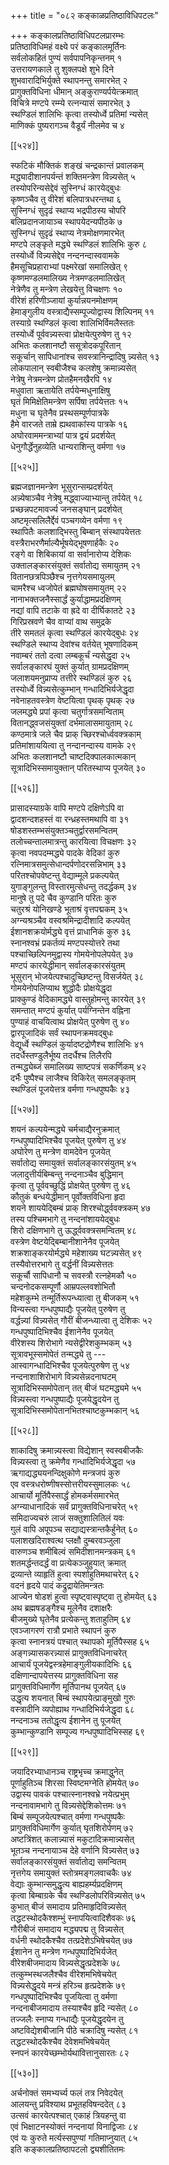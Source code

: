+++
title = "०८२ कङ्काळप्रतिष्ठाविधिपटलः"

+++
कङ्कालप्रतिष्ठाविधिपटलप्रारम्भः  
प्रतिष्ठाविधिमहं वक्ष्ये परं कङ्कालमूर्तिनः  
सर्वलोकहितं पुण्यं सर्वपापनिकृन्तनम् १  
उत्तरायणकाले तु शुक्लपक्षे शुभे दिने  
शुभवारादिभिर्युक्ते स्थापनन्तु समारभेत् २  
प्रागुक्तविधिना धीमान् अङ्कुराण्यर्पयेत्क्रमात्  
विचित्रे मण्टपे रम्म्ये रत्नन्यासं समारभेत् ३  
स्थण्डिलं शालिभिः कृत्वा तस्योर्ध्वे प्रतिमां न्यसेत्  
माणिक्कं पुष्यरागञ्च वैडूर्यं नीलमेव च ४  

[[५२४]]  

स्फटिकं मौक्तिकं शङ्खं चन्द्रकान्तं प्रवालकम्  
मद्ध्यादीशानपर्यन्तं शक्तिमन्त्रेण विन्न्यसेत् ५  
तस्योपरिन्यसेद्देवं सुस्निग्धं कारयेद्बुधः  
कृष्णञ्चैव तु वीरेशं बलिपात्रधरन्तथा ६  
सुस्निग्धं सुदृढं स्थाप्य भद्रपीठस्य चोपरि  
बलिप्रदानजायाञ्च स्थापयेदन्यपीठके ७  
सुस्निग्धं सुदृढं स्थाप्य नेत्रमोक्षणमारभेत्  
मण्टपे लङ्कृते मद्ध्ये स्थण्डिलं शालिभिः कुरु ८  
तस्योर्ध्वे विन्न्यसेद्देव नन्दनन्दास्ववामके  
हैमसूचिप्रहाराभ्यां पक्ष्मरेखां समालिखेत् ९  
कृष्णमण्डलमालिख्य नेत्रमण्डलमालिखेत्  
नेत्रेणैव तु मन्त्रेण लेखयेत्तु विचक्षणः १०  
वीरेशं हरिणीञ्जायां कुर्यान्नयनमोक्षणम्  
हेमाङ्गुलीय वस्त्राद्यैस्सम्पूज्योद्वास्य शिल्पिनम् ११  
तस्याग्रे स्थण्डिलं कृत्वा शालिभिर्विमलैस्ततः  
तस्योर्ध्वे पूर्ववन्न्यस्त्वा प्रोक्षयेत्पुरुषेण तु १२  
अभितः कलशानष्टौ ससूत्रोदकपूरितान्  
सकूर्चान् सापिधानांश्च सवस्त्रानिन्द्रादिषु न्न्यसेत् १३  
लोकपालान् स्वबीजैश्च कलशेषु क्रमान्न्यसेत्  
नेत्रेषु नेत्रमन्त्रेण प्रोतहैमनखैरपि १४  
मधुवाता ऋतायेति तर्पयेन्मधुनाक्षिषु  
घृतं मिमिक्षेतिमन्त्रेण सर्पिषा तर्पयेत्ततः १५  
मधुना च घृतेनैव प्रस्थसम्पूर्णपात्रके  
हैमे वारजते ताम्रे ह्यथवाकांस्य पात्रके १६  
अघोरवाममन्त्राभ्यां पात्र द्वयं प्रदर्शयेत्  
धेनुगौर्द्धेनुहव्येति धान्यराशिन्तु वर्मणा १७  

[[५२५]]  

ब्रह्मजज्ञानमन्त्रेण भूसुरान्सम्प्रदर्शयेत्  
अन्न्येषाञ्चैव नेत्रेषु मद्ध्वाज्याभ्यान्तु तर्पयेत् १८  
प्रच्छन्नपटमावर्ज्य जनसङ्घान् प्रदर्शयेत्  
अष्टमृत्सलिलैर्द्देवं पञ्चगव्येन वर्मणा १९  
स्थापितैः कलशाद्भिस्तु बिम्बान् संस्थापयेत्ततः  
वस्त्रैराभरणैर्माल्यैर्भूषयेद्भूषणार्हकैः २०  
रङ्गे वा शिबिकायां वा सर्वानारोप्य देशिकः  
उक्तालङ्कारसंयुक्तं सर्वातोद्य समायुतम् २१  
वितानछत्रपिञ्छैश्च नृत्तगेयसमायुलम्  
चामरैश्च ध्वजोपेतं ब्रह्मघोषसमायुतम् २२  
नानाभक्तजनैस्सार्द्धं कुर्याद्धामप्रदक्षिणम्  
नद्यां वापि तटाके वा ह्रदे वा दीर्घिकातटे २३  
गिरिप्रस्रवणे चैव वाप्यां वाथ समुद्रके  
तीरे समतलं कृत्वा स्थण्डिलं कारयेद्बुधः २४  
स्थण्डिले स्थाप्य देवांश्च वर्तयेत् भूषणादिकम्  
नवाम्बरं ततो दत्वा लम्बकूर्चं न्यसेद्धृदा २५  
सर्वालङ्कारघं युक्तं कुर्यात् ग्रामप्रदक्षिणम्  
जलाशयमनुप्राप्य तत्तीरे स्थण्डिलं कुरु २६  
तस्योर्ध्वे विन्न्यसेत्कुम्भान् गन्धादिभिर्यजेद्धृदा  
नवेनाहतवस्त्रेण वेष्टयित्वा पृथक् पृथक् २७  
जलमद्ध्ये प्रपां कृत्वा चतुर्गात्रसमन्विताम्  
वितानद्ध्वजसंयुक्तां दर्भमालासमायुताम् २८  
कण्ठमात्रे जले चैव प्राक् च्छिरश्चोर्ध्ववक्त्रकाम्  
प्रतिमांशाययित्वा तु नन्दानन्दास्य वामके २९  
अभितः कलशानष्टौ चाष्टदिक्पालकात्मकान्  
सूत्रादिभिस्समायुक्तान् परितस्थाप्य पूजयेत् ३०  

[[५२६]]  

प्रासादस्याग्रके वापि मण्टपे दक्षिणेऽपि वा  
द्वादशन्दशहस्तं वा रन्ध्रहस्तमथापि वा ३१  
षोडशस्तम्भसंयुक्तञ्चतुर्द्वारसमन्वितम्  
तलोच्चन्तालमात्रन्तु कारयित्वा विचक्षणः ३२  
कृत्वा नवपदम्मद्ध्ये पादके वेदिकां कुरु  
रत्निमात्रसमुत्सेधान्दर्पणोदरसन्निभाम् ३३  
परितश्चोपवेष्टन्तु वेद्याम्मूले प्रकल्पयेत्  
युगाङ्गुलन्तु विस्तारमुत्सेधन्तु तदर्द्धकम् ३४  
मानुषे तु पदे चैव कुण्डानि परितः कुरु  
चतुरश्रं योनिखण्डे भूताश्रं वृत्तपद्मकम् ३५  
अग्न्यश्रञ्चैव वस्वश्रमिन्द्रादीशादि कल्पयेत्  
ईशानशक्रयोर्मद्ध्ये वृत्तं प्राधानिकं कुरु ३६  
स्नानश्वभ्रं प्रकर्तव्यं मण्टपस्योत्तरे तथा  
पश्चाच्छिल्पिनमुद्वास्य गोमयेनोपलेपयेत् ३७  
मण्टपं कारयेद्धीमान् सर्वालङ्कारसंयुतम्  
भूसुरान् भोजयेत्पश्चादुच्छिष्टन्तु विसर्जयेत् ३८  
गोमयेनोपलिप्याथ शुद्धोदैः प्रोक्षयेद्धृदा  
प्राक्कुण्डं वेदिकामद्ध्ये वास्तुहोमन्तु कारयेत् ३९  
समन्तात् मण्टपं कुर्यात् पर्यग्निन्तेन वह्निना  
पुण्याहं वाचयित्वाथ प्रोक्षयेत् पुरुषेण तु ४०  
द्वारपूजादिकं सर्वं स्थापनक्रमवद्बुधः  
वेद्यूर्ध्वे स्थण्डिलं कुर्यादष्टद्रोणैश्च शालिभिः ४१  
तदर्धैस्तण्डुलैर्भूष्य तदर्धैश्च तिलैरपि  
तन्मद्ध्येब्जं समालिख्य साष्टपत्रं सकर्णिकम् ४२  
दर्भैः पुष्पैश्च लाजैश्च विकिरेत् समलङ्कृतम्  
स्थण्डिलं पूजयेत्तत्र वर्मणा गन्धपुष्पकैः ४३  

[[५२७]]  

शयनं कल्पयेन्मद्ध्ये चर्मचाद्यैरनुक्रमात्  
गन्धपुष्पादिभिश्चैव पूजयेत् पुरुषेण तु ४४  
अघोरेण तु मन्त्रेण वामदेवेन पूजयेत्  
सर्वातोद्य समायुक्तं सर्वालङ्कारसंयुतम् ४५  
जलादुत्तीर्यबिम्बन्तु नन्दनाञ्चैव बुद्धिमान्  
कृत्वा तु पूर्ववच्छुद्धिं प्रोक्षयेत् पुरुषेण तु ४६  
कौतुकं बन्धयेद्धीमान् पूर्वोक्तविधिना हृदा  
शयने शाययेद्बिम्बं प्राक् शिरश्चोर्द्ध्ववक्त्रकम् ४७  
तस्य पश्चिमभागे तु नन्दनांशाययेद्बुधः  
शिरो दक्षिणभागे तु ऊर्द्ध्ववक्त्रसमन्वितम् ४८  
वस्त्रेण वेष्टयेद्बिम्बानीशानेनैव पूजयेत्  
शक्रशाङ्करयोर्मद्ध्ये महेशाख्य घटन्न्यसेत् ४९  
तस्यैवोत्तरभागे तु वर्द्धनीं विन्न्यसेत्ततः  
सकूर्चौ सापिधानौ च सवस्त्रौ रत्नहेमकौ ५०  
चन्दनोदकसम्पूर्णौ आम्रपल्लवशोभितौ  
महेशकुम्भे तन्मूर्तिरूपन्ध्यात्वा तु बीजकम् ५१  
विन्यस्त्वा गन्धपुष्पाद्यैः पूजयेत् पुरुषेण तु  
वर्द्धन्न्यां विन्न्यसेत् गौरीं बीजन्ध्यात्वा तु देशिकः ५२  
गन्धपुष्पादिभिश्चैव ईशानेनैव पूजयेत्  
वीरेशस्य शिरोभागे न्यसेद्वीरेशकुम्भकम् ५३  
सूत्रावभूस्समोपेतं तन्मद्ध्ये तु ---  
आस्वागन्धादिभिश्चैव पूजयेत्पुरुषेण तु ५४  
नन्दनाशाशिरोभागे विन्न्यसेन्नदनाघटम्  
सूत्रादिभिस्समोपेतान् तत् बीजं घटमद्ध्यमे ५५  
विन्न्यस्त्वा गन्धपुष्पाद्यैः पूजयेद्धृदयेन तु  
सूत्रादिभिस्समोपेतानभितश्चाष्टकुम्भकान् ५६  

[[५२८]]  

शाकादिषु क्रमान्न्यस्त्वा विद्येशान् स्वस्वबीजकैः  
विन्न्यस्त्वा तु क्रमेणैव गन्धादिभिर्यजेद्धृदा ५७  
ऋगाद्यद्ध्ययनन्दिक्षुकोणे मन्त्रजपं कुरु    
एव वस्त्रधरोष्णीषस्सोत्तरीयस्सुमालकः ५८  
आचार्यो मूर्तिपैस्सार्द्धं होमकर्मसमारभेत्  
अग्न्याधानादिकं सर्वं प्रागुक्तविधिनाचरेत् ५९  
समिदाज्यचरुं लाजं सक्तुशालितिलं यवः  
गुलं वापि अपूपञ्च सद्याद्यस्त्रान्तकैर्हुनेत् ६०  
पलाशखदिराश्वत्थ प्लक्षौ दुम्बरवञ्जुला  
वारुणञ्च शमीबिल्वं समिदीशानमन्त्रकम् ६१  
शतमर्द्धन्तदर्द्धं वा प्रत्येकञ्जुहुयात् क्रमात्  
द्रव्यान्ते व्याहृतिं हुत्वा स्पर्शाहुतिमथाचरेत् ६२  
वदनं हृदये पादं कद्रुद्रायेतिमन्त्रतः  
आज्येन षोडशं हुत्वा स्पृष्ट्वास्पृष्ट्वा तु होमयेत् ६३  
अथ ब्रह्मषडङ्गैश्च मूलेनैव दशाक्षरैः  
बीजमुख्ये घृतेनैव प्रत्येकन्तु शताहुतिम् ६४  
एवञ्जागरणं रात्रौ प्रभाते स्थापनं कुरु  
कृत्वा स्नानत्रयं पश्चात् स्थापको मूर्तिपैस्सह ६५  
अङ्गन्न्यासकरन्न्यासं प्रागुक्तविधिनाचरेत्  
आचार्यं पूजयेद्वस्त्रहेमाङ्गुलीयकादिभिः ६६  
दक्षिणान्दापयेत्तस्य प्रागुक्तविधिना सह  
प्रागुक्तविधिमार्गेण मूर्तिपानथ पूजयेत् ६७  
उद्धृत्य शयनात् बिम्बं स्थापयेत्प्राङ्मुखो गुरुः  
वस्त्रादीनि व्यपोह्याथ गन्धादिभिर्यजेद्धृदा ६८  
नन्दनाञ्च ततोद्धृत्य ईशानेन तु पूजयेत्  
कुम्भान्कुण्डानि सम्पूज्य गन्धपुष्पादिभिस्सह ६९  

[[५२९]]  

जयादिरभ्याधानञ्च राष्ट्रभृच्च क्रमाद्धुनेत्  
पूर्णाहुतिञ्च शिरसा स्विष्टमग्नेति होमयेत् ७०  
उद्वास्य पावकं पश्चात्स्नानश्वभ्रे नयेत्प्रभुम्  
नन्दनावामभागे तु विन्न्यसेद्देशिकोत्तमः ७१  
बिम्बं सम्पूजयेत्पश्चात् वर्मणा गन्धपुष्पकैः  
प्रागुक्तविधिमार्गेण कुर्यात् घृतशिरोर्पणम् ७२  
अष्टत्रिंशत् कलान्न्यासं मकुटादिक्रमान्न्यसेत्  
भूतञ्च नन्दनायाञ्च देहे वर्णानि विन्न्यसेत् ७३  
सर्वालङ्कारसंयुक्तं सर्वातोद्य समन्वितम्  
नृत्तगेय समायुक्तं स्तोत्रमङ्गलवाचकैः ७४  
वेद्याः कुम्भान्समुद्धृत्य बाह्यहर्म्यप्रदक्षिणम्  
कृत्वा बिम्बाग्रके चैव स्थण्डिलोपरिविन्न्यसेत् ७५  
कुभात् बीजं समादाय प्रतिमाहृदिविन्न्यसेत्  
तद्धटस्थोदकैश्शम्भुं स्नापयित्वादिशैवकः ७६  
गौरीबीजं समादाय मद्ध्यपद्म तु विन्न्यसेत्  
वर्धनी स्थोदकैश्चैव तत्प्रदेशेऽभिषेचयेत् ७७  
ईशानेन तु मन्त्रेण गन्धपुष्पादिभिर्यजेत्  
वीरेशबीजमादाय विन्न्यसेद्धृत्प्रदेशके ७८  
तत्कुम्भस्थजलैश्चैव वीरेशमभिषेचयेत्  
विन्न्यसेद्धृदये मन्त्रं हरिञ्च हृत्प्रदेशके ७९  
गन्धपुष्पादिभिश्चैव पूजयित्वा तु वर्मणा  
नन्दनाबीजमादाय तस्याश्चैव हृदि न्यसेत् ८०  
तज्जलैः स्नाप्य गन्धाद्यैः पूजयेद्धृदयेन तु  
अष्टविद्येशबीजानि पीठे चक्रादिषु न्यसेत् ८१  
तद्धटस्थोदकैश्चैव देवेशमभिषेचयेत्  
स्नपनं कारयेच्छम्भोर्यथावित्तानुसारतः ८२  

[[५३०]]  

अर्चनोक्तं समभ्यर्च्य फलं तत्र निवेदयेत्  
आलयन्तु प्रविश्याथ प्रभूतहविषन्ददेत् ८३  
उत्सवं कारयेत्पश्चात् एकाहं त्रियहन्तु वा  
एवं भिक्षाटनस्योक्तं नन्दनायां विनाद्विजाः ८४  
एवं यः कुरुते मर्त्यस्सपुण्यां गतिमाप्नुयात् ८५  
इति कङ्कालप्रतिष्ठापटलो द्व्यशीतितमः  
